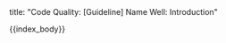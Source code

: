 <frontmatter>
title: "Code Quality: [Guideline] Name Well: Introduction"
</frontmatter>

{{index_body}}
